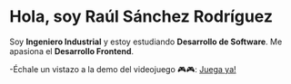 # Hola, soy Raúl Sánchez Rodríguez

Soy **Ingeniero Industrial** y estoy  estudiando **Desarrollo de Software**. 
Me apasiona el **Desarrollo Frontend**. 

-Échale un vistazo a la demo del videojuego 🎮🎮:  [Juega ya!](https://raulsr92.github.io/TalleJavaScript-Videojuegos/)